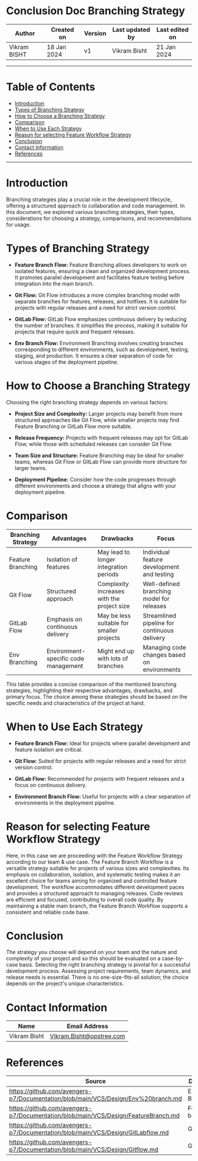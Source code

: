 # Conclusion Doc Branching Strategy

|   Author     |  Created on   |  Version   | Last updated by | Last edited on |
| ------------ | --------------| -----------|---------------- | ---------------|
| Vikram BISHT | 18 Jan 2024   |     v1     | Vikram Bisht    | 21 Jan 2024    |

---
# Table of Contents 
+ [Introduction](#Introduction)
+ [Types of Branching Strategy](#Types-of-Branching-Strategy)
+ [How to Choose a Branching Strategy](#How-to-Choose-a-Branching-Strategy)
+ [Comparison](#Comparison)
+ [When to Use Each Strategy](#When-to-Use-Each-Strategy)
+ [Reason for selecting Feature Workflow Strategy](#Reason-for-selecting-Feature-Workflow-Strategy)
+ [Conclusion](#Conclusion)
+ [Contact Information](#Contact-Information)
+ [References](#References)
***
# Introduction
Branching strategies play a crucial role in the development lifecycle, offering a structured approach to collaboration and code management. In this document, we explored various branching strategies, their types, considerations for choosing a strategy, comparisons, and recommendations for usage.

# Types of Branching Strategy
* **Feature Branch Flow:** Feature Branching allows developers to work on isolated features, ensuring a clean and organized development process. It promotes parallel 
    development and facilitates feature testing before integration into the main branch.
  
* **Git Flow:** Git Flow introduces a more complex branching model with separate branches for features, releases, and hotfixes. It is suitable for projects with regular 
    releases and a need for strict version control.

* **GitLab Flow:** GitLab Flow emphasizes continuous delivery by reducing the number of branches. It simplifies the process, making it suitable for projects that require 
    quick and frequent releases.

* **Env Branch Flow:** Environment Branching involves creating branches corresponding to different environments, such as development, testing, staging, and production. It 
    ensures a clear separation of code for various stages of the deployment pipeline.     

# How to Choose a Branching Strategy
Choosing the right branching strategy depends on various factors:

* **Project Size and Complexity:** Larger projects may benefit from more structured approaches like Git Flow, while smaller projects may find Feature Branching or GitLab 
    Flow more suitable.

* **Release Frequency:** Projects with frequent releases may opt for GitLab Flow, while those with scheduled releases can consider Git Flow.

* **Team Size and Structure:** Feature Branching may be ideal for smaller teams, whereas Git Flow or GitLab Flow can provide more structure for larger teams.

* **Deployment Pipeline:** Consider how the code progresses through different environments and choose a strategy that aligns with your deployment pipeline.

# Comparison 

| Branching Strategy | Advantages                            | Drawbacks | Focus            |
| ------             | ----------                            | ----------| ---------------- |
| Feature Branching	 | Isolation of features                 | May lead to longer integration periods       | Individual feature development and testing |
| Git Flow           | Structured approach                   | Complexity increases with the project size   | Well-defined branching model for releases |
| GitLab Flow        | Emphasis on continuous delivery       | May be less suitable for smaller projects    | Streamlined pipeline for continuous delivery |
| Env Branching      | Environment-specific code management  | Might end up with lots of branches           | Managing code changes based on environments|

This table provides a concise comparison of the mentioned branching strategies, highlighting their respective advantages, drawbacks, and primary focus. The choice among these strategies should be based on the specific needs and characteristics of the project at hand.


# When to Use Each Strategy
* **Feature Branch Flow:** Ideal for projects where parallel development and feature isolation are critical.

* **Git Flow:** Suited for projects with regular releases and a need for strict version control.

* **GitLab Flow:** Recommended for projects with frequent releases and a focus on continuous delivery.

* **Environment Branch Flow:** Useful for projects with a clear separation of environments in the deployment pipeline.

# Reason for selecting Feature Workflow Strategy
Here, in this case we are proceeding with the Feature Workflow Strategy according to our team & use case.
The Feature Branch Workflow is a versatile strategy suitable for projects of various sizes and complexities. Its emphasis on collaboration, isolation, and systematic testing makes it an excellent choice for teams aiming for organized and controlled feature development. The workflow accommodates different development paces and provides a structured approach to managing releases. Code reviews are efficient and focused, contributing to overall code quality. By maintaining a stable main branch, the Feature Branch Workflow supports a consistent and reliable code base.

# Conclusion
The strategy you choose will depend on your team and the nature and complexity of your project and so this should be evaluated on a case-by-case basis. Selecting the right branching strategy is pivotal for a successful development process. Assessing project requirements, team dynamics, and release needs is essential. There is no one-size-fits-all solution; the choice depends on the project's unique characteristics.

# Contact Information

|  Name                     |        	Email Address           |
| ------------              | --------------------------------|
| Vikram Bisht              |  Vikram.Bisht@opstree.com       |  

# References

|  Source                                                                             |        Description              |
| ------------                                                                        | --------------------------------|
| https://github.com/avengers-p7/Documentation/blob/main/VCS/Design/Env%20branch.md   |    Environment Branch           |  
| https://github.com/avengers-p7/Documentation/blob/main/VCS/Design/FeatureBranch.md  |    Feature branch Doc           |	
| https://github.com/avengers-p7/Documentation/blob/main/VCS/Design/GitLabflow.md     |      Git Lab Flow               |
| https://github.com/avengers-p7/Documentation/blob/main/VCS/Design/Gitflow.md        |       Git flow                  | 




